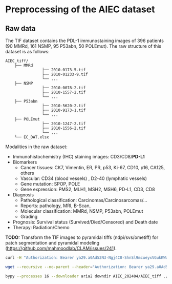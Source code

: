 # Preprocessing of the AIEC dataset
## Raw data

The TIF dataset contains the PDL-1 immunostaining images of 396 patients (90 MMRd, 161 NSMP, 95 P53abn, 50 POLEmut). The raw structure of this dataset is as follows:

```
AIEC_tiff/
	├── MMRd
				├── 2010-0173-5.tif
				├── 2010-01233-9.tif
				└──	...
	├── NSMP
				├── 2010-0078-2.tif
				├── 2010-1557-2.tif
				└──	...
	├── P53abn
				├── 2010-5620-2.tif
				├── 2010-9173-1.tif
				└──	...
	├── POLEmut
				├── 2010-1247-2.tif
				├── 2010-1556-2.tif
				└──	...
	└──	EC_DAT.xlsx
```

Modalities in the raw dataset:

- Immunohistochemistry (IHC) staining images: CD3/CD8/**PD-L1**
- Biomarkers
  - Cancer tissues: CK7, Vimentin, ER, PR, p53, Ki-67, CD10, p16, CA125, others
  - Vascular: CD34 (blood vessels) , D2-40 (lymphatic vessels)
  - Gene mutation: SPOP, POLE
  - Gene expression: PMS2, MLH1, MSH2, MSH6, PD-L1, CD3, CD8
- Diagnosis
  - Pathological classification: Carcinomas/Carcinosarcomas/...
  - Reports: pathology, MRI, B-Scan, 
  - Molecular classification: MMRd, NSMP, P53abn, POLEmut
  - Grading
- Prognosis: Survival status (Survived/Died/Censored) and Death date
- Therapy: Radiation/Chemo

**TODO:** Transform the TIF images to pyramidal tiffs (ndpi/svs/ometiff) for patch segmentation and pyramidal modeling (https://github.com/mahmoodlab/CLAM/issues/241).



```sh
curl -H "Authorization: Bearer ya29.a0Ad52N3-Ngj4C0-ShnSl9mcueyxVGukKWxxvueQw5qLxjLXcGW5ASWXYWHmg5sf92ugTvwU84zx-2KMIXb0t96E9Nxdc3RuPYm0UJ3LPRDN75CAQs8tpgbfiuPqIeR_4842y2si4w21BOEYGCekZ_ug9SZd0VZeO35MOUaCgYKAUUSARISFQHGX2Mimbct1yE0l_mNVazGJWJGfw0171" -C - "https://www.googleapis.com/drive/v3/files/1hE8FHKcL3-qYJXM9JPvyrS76cI69fcrm?alt=media" -o AIEC_tiff

wget --recursive --no-parent --header="Authorization: Bearer ya29.a0Ad52N3_OO3-_vreqLa6ZN0gBO6E8RabXig2abZbMXLr-vv4cpIjUtNgVpp49rwbEpfllPPJynFswJcPYeAX20mHd62-TmR5zmMsvwjQ6q3Nps1s_wCy2zhz6lFcc10Sz82EvGHZYr-TdgyoWpw28vjfs2V3yx79ckIsqaCgYKAcISARISFQHGX2Mi8P6IPfOmVsxkBtCOk-M36g0171" "https://www.googleapis.com/drive/v3/files/1hE8FHKcL3-qYJXM9JPvyrS76cI69fcrm?alt=media"

bypy --processes 16 --downloader aria2 downdir AIEC_202404/AIEC_tiff ./
```





